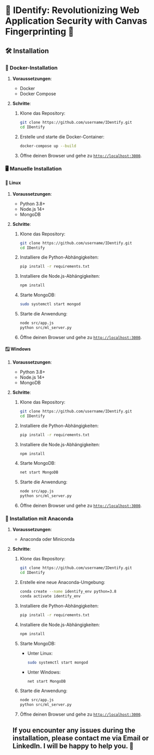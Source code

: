 # 🎉 IDentify: Revolutionizing Web Application Security with Canvas Fingerprinting 🎨

## 🛠️ Installation

### 🐳 Docker-Installation

1. **Voraussetzungen**:
    - Docker
    - Docker Compose

2. **Schritte**:
    1. Klone das Repository:
        ```sh
        git clone https://github.com/username/IDentify.git
        cd IDentify
        ```

    2. Erstelle und starte die Docker-Container:
        ```sh
        docker-compose up --build
        ```

    3. Öffne deinen Browser und gehe zu [`http://localhost:3000`](http://localhost:3000).

### 🖥️ Manuelle Installation

#### 🐧 Linux

1. **Voraussetzungen**:
    - Python 3.8+
    - Node.js 14+
    - MongoDB

2. **Schritte**:
    1. Klone das Repository:
        ```sh
        git clone https://github.com/username/IDentify.git
        cd IDentify
        ```

    2. Installiere die Python-Abhängigkeiten:
        ```sh
        pip install -r requirements.txt
        ```

    3. Installiere die Node.js-Abhängigkeiten:
        ```sh
        npm install
        ```

    4. Starte MongoDB:
        ```sh
        sudo systemctl start mongod
        ```

    5. Starte die Anwendung:
        ```sh
        node src/app.js
        python src/ml_server.py
        ```

    6. Öffne deinen Browser und gehe zu [`http://localhost:3000`](http://localhost:3000).

#### 🪟 Windows

1. **Voraussetzungen**:
    - Python 3.8+
    - Node.js 14+
    - MongoDB

2. **Schritte**:
    1. Klone das Repository:
        ```sh
        git clone https://github.com/username/IDentify.git
        cd IDentify
        ```

    2. Installiere die Python-Abhängigkeiten:
        ```sh
        pip install -r requirements.txt
        ```

    3. Installiere die Node.js-Abhängigkeiten:
        ```sh
        npm install
        ```

    4. Starte MongoDB:
        ```sh
        net start MongoDB
        ```

    5. Starte die Anwendung:
        ```sh
        node src/app.js
        python src/ml_server.py
        ```

    6. Öffne deinen Browser und gehe zu [`http://localhost:3000`](http://localhost:3000).

### 🐍 Installation mit Anaconda

1. **Voraussetzungen**:
    - Anaconda oder Miniconda

2. **Schritte**:
    1. Klone das Repository:
        ```sh
        git clone https://github.com/username/IDentify.git
        cd IDentify
        ```

    2. Erstelle eine neue Anaconda-Umgebung:
        ```sh
        conda create --name identify_env python=3.8
        conda activate identify_env
        ```

    3. Installiere die Python-Abhängigkeiten:
        ```sh
        pip install -r requirements.txt
        ```

    4. Installiere die Node.js-Abhängigkeiten:
        ```sh
        npm install
        ```

    5. Starte MongoDB:
        - Unter Linux:
            ```sh
            sudo systemctl start mongod
            ```
        - Unter Windows:
            ```sh
            net start MongoDB
            ```

    6. Starte die Anwendung:
        ```sh
        node src/app.js
        python src/ml_server.py
        ```

    7. Öffne deinen Browser und gehe zu [`http://localhost:3000`](http://localhost:3000).
   

   ## If you encounter any issues during the installation, please contact me via Email or LinkedIn. I will be happy to help you. 🤝